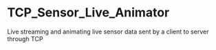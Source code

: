# TCP_Sensor_Live_Animator
Live streaming and animating live sensor data sent by a client to server through TCP

